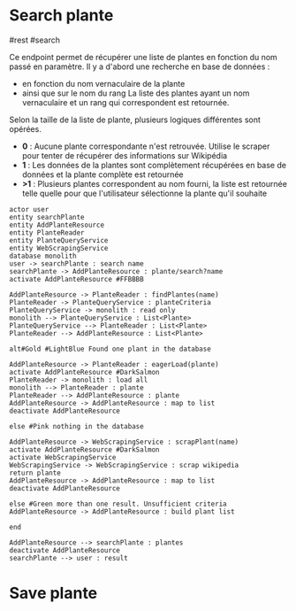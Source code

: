 
# Search plante

#rest #search

Ce endpoint permet de récupérer une liste de plantes en fonction du nom passé en paramètre.
Il y a d'abord une recherche en base de données :

- en fonction du nom vernaculaire de la plante
- ainsi que sur le nom du rang
  La liste des plantes ayant un nom vernaculaire et un rang qui correspondent est retournée.

Selon la taille de la liste de plante, plusieurs logiques différentes sont opérées.

- **0** : Aucune plante correspondante n'est retrouvée. Utilise le scraper pour tenter de récupérer des informations sur
  Wikipédia
- **1** : Les données de la plantes sont complètement récupérées en base de données et la plante complète est retournée
- **>1** : Plusieurs plantes correspondent au nom fourni, la liste est retournée telle quelle pour que l'utilisateur
  sélectionne la plante qu'il souhaite

```plantuml
actor user
entity searchPlante
entity AddPlanteResource
entity PlanteReader
entity PlanteQueryService
entity WebScrapingService
database monolith
user -> searchPlante : search name
searchPlante -> AddPlanteResource : plante/search?name
activate AddPlanteResource #FFBBBB

AddPlanteResource -> PlanteReader : findPlantes(name)
PlanteReader -> PlanteQueryService : planteCriteria
PlanteQueryService -> monolith : read only
monolith --> PlanteQueryService : List<Plante>
PlanteQueryService --> PlanteReader : List<Plante>
PlanteReader --> AddPlanteResource : List<Plante>

alt#Gold #LightBlue Found one plant in the database

AddPlanteResource -> PlanteReader : eagerLoad(plante)
activate AddPlanteResource #DarkSalmon
PlanteReader -> monolith : load all
monolith --> PlanteReader : plante
PlanteReader --> AddPlanteResource : plante
AddPlanteResource -> AddPlanteResource : map to list
deactivate AddPlanteResource

else #Pink nothing in the database

AddPlanteResource -> WebScrapingService : scrapPlant(name)
activate AddPlanteResource #DarkSalmon
activate WebScrapingService
WebScrapingService -> WebScrapingService : scrap wikipedia
return plante
AddPlanteResource -> AddPlanteResource : map to list
deactivate AddPlanteResource

else #Green more than one result. Unsufficient criteria
AddPlanteResource -> AddPlanteResource : build plant list

end

AddPlanteResource --> searchPlante : plantes
deactivate AddPlanteResource
searchPlante --> user : result
```

# Save plante

